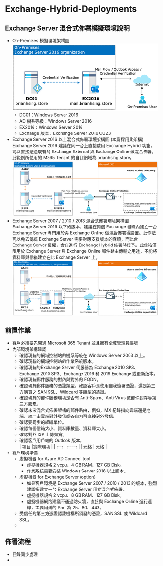 # Exchange-Hybrid-Deployments

## Exchange Server 混合式佈署模擬環境說明
- On-Premises 模擬環境架構圖<br>
  ![Github](Images/On-Premise-Exchange.png)<br>
  - DC01：Windows Server 2016
  - AD 樹系等級：Windows Server 2016
  - EX2016：Windows Server 2016
  - Exchange 版本：Exchange Server 2016 CU23
- Exchange Server 2016 以上混合式佈署環境架構圖 (本篇採用此架構)<br>
  Exchange Server 2016 建議在同一台上直接啟用 Exchange Hybrid 功能，可以直接透過既有的 Exchange External 與 Exchange Online 做混合佈署。此範例所使用的 M365 Tenant 的自訂網域為 brianhsing.store。<br>
  ![Github](Images/On-Premise-Exchange-2.png)<br>
- Exchange Server 2007 / 2010 / 2013 混合式佈署環境架構圖<br>
  Exchange Server 2016 以下的版本，建議在同個 Exchange 組織內建立一台 Exchange Server 專門用於與 Exchange Online 做混合佈署得設置。此作法可以免去傳統 Exchange Server 需要對應支援版本的麻煩，而此台 Exchange Server 授權，會在進行 Exchange Hybrid 佈署時授予。此信箱僅限用於 Exchange Server 與 Exchange Online 郵件路由傳輸之用途，不能將資料庫與信箱建立在此 Exchange Server 上。<br>
  ![Github](Images/On-Premise-Exchange-3.png)<br>
## 前置作業
- 客戶必須要先開通 Microsoft 365 Tenant 並且擁有全域管理員帳號<br>
- 內部環境架構確認<br>
  - 確認現有的網域控制站的樹系等級在 Windows Server 2003 以上。<br>
  - 確認現有的網域控制站的作業系統版本。<br>
  - 確認現有的Exchange Server 伺服器為 Exchange 2010 SP3、Exchange 2010 SP3、Exchange 2016 和 2019 Exchange 或更新版本。<br>
  - 確認現有郵件服務的對內與對外的 FQDN。<br>
  - 確認現有郵件服務的憑證類型，確認客戶是使用自我簽署憑證，還是第三方購買之 SAN SSL、Wildcard 等類型的憑證。<br>
  - 確認現有的郵件服務環境是否有 Anti-Spam、Anti-Virus 或郵件封存等第三方服務。<br>
  - 確認未來混合式佈署架構的郵件路由，例如，MX 紀錄指向雲端還是地端、統一由雲端對外發信或各自均可直接對外發信。<br>
  - 確認要同步的組織單位。<br>
  - 確認每個信箱大小、資料庫數量、資料庫大小。<br>
  - 確認對外 ISP 上傳頻寬。<br>
  - 確認客戶用戶端的 Outlook 版本。<br>
  |  項目    |實際環境 |
  |  :--:  | :----: |
  | 元格      | 元格 |
- 客戶環境準備<br>
  - 虛擬機器 for Azure AD Connect tool<br>
    - 虛擬機器規格 2 vcpu、4 GB RAM、127 GB Disk。<br>
    - 作業系統需要安裝 Windows Server 2016 以上版本。<br>
  - 虛擬機器 for Exchange Server (option)<br>
    - 如果客戶環境是 Exchange Server 2007 / 2010 / 2013 的版本，強烈建議多建立一台 Exchange Server 用於混合式佈署。<br>
    - 虛擬機器規格 2 vcpu、8 GB RAM、127 GB Disk。<br>
    - 虛擬機器網路建議不通過防火牆，直接與 Exchange Online 進行連線，主要用到的 Port 為 25、80、443。<br>
  - 受信任的第三方憑證認證機構所頒發的憑證，SAN SSL 或 Wildcard SSL。<br>
  - 
## 佈署流程

- 目錄同步處理
- 